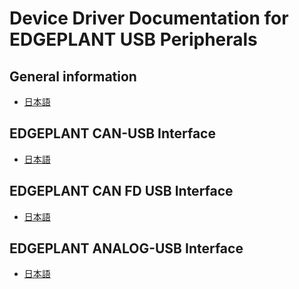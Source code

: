 # Device Driver Documentation for EDGEPLANT USB Peripherals

## General information

- [日本語](./general.ja.md)

## EDGEPLANT CAN-USB Interface

- [日本語](./EP1-CH02A.ja.md)

## EDGEPLANT CAN FD USB Interface

- [日本語](./EP1-CF02A.ja.md)

## EDGEPLANT ANALOG-USB Interface

- [日本語](./EP1-AG08A.ja.md)
